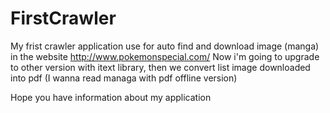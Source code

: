 # FirstCrawler
My frist crawler application use for auto find and download image (manga) in the website http://www.pokemonspecial.com/
Now i'm going to upgrade to other version with itext library, then we convert list image downloaded into pdf (I wanna read managa with pdf offline version)

Hope you have information about my application
